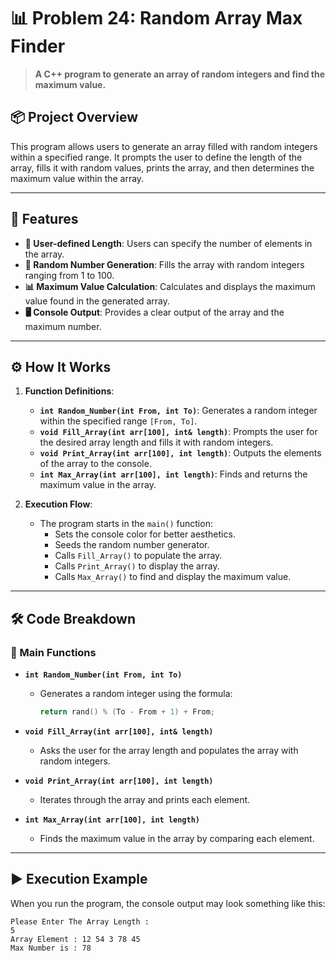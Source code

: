 # 📊 Problem 24: Random Array Max Finder

> **A C++ program to generate an array of random integers and find the maximum value.**

## 📦 Project Overview
This program allows users to generate an array filled with random integers within a specified range. It prompts the user to define the length of the array, fills it with random values, prints the array, and then determines the maximum value within the array.

---

## 🌟 Features
- **🔢 User-defined Length**: Users can specify the number of elements in the array.
- **🎲 Random Number Generation**: Fills the array with random integers ranging from 1 to 100.
- **📊 Maximum Value Calculation**: Calculates and displays the maximum value found in the generated array.
- **🖥️ Console Output**: Provides a clear output of the array and the maximum number.

---

## ⚙️ How It Works
1. **Function Definitions**:
   - **`int Random_Number(int From, int To)`**: Generates a random integer within the specified range `[From, To]`.
   - **`void Fill_Array(int arr[100], int& length)`**: Prompts the user for the desired array length and fills it with random integers.
   - **`void Print_Array(int arr[100], int length)`**: Outputs the elements of the array to the console.
   - **`int Max_Array(int arr[100], int length)`**: Finds and returns the maximum value in the array.

2. **Execution Flow**:
   - The program starts in the `main()` function:
     - Sets the console color for better aesthetics.
     - Seeds the random number generator.
     - Calls `Fill_Array()` to populate the array.
     - Calls `Print_Array()` to display the array.
     - Calls `Max_Array()` to find and display the maximum value.

---

## 🛠️ Code Breakdown
### 🔹 Main Functions
- **`int Random_Number(int From, int To)`**
  - Generates a random integer using the formula:
    ```cpp
    return rand() % (To - From + 1) + From;
    ```

- **`void Fill_Array(int arr[100], int& length)`**
  - Asks the user for the array length and populates the array with random integers.

- **`void Print_Array(int arr[100], int length)`**
  - Iterates through the array and prints each element.

- **`int Max_Array(int arr[100], int length)`**
  - Finds the maximum value in the array by comparing each element.

---

## ▶️ Execution Example
When you run the program, the console output may look something like this:

```plaintext
Please Enter The Array Length : 
5
Array Element : 12 54 3 78 45 
Max Number is : 78
